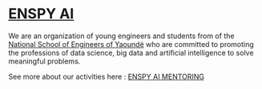 # [ENSPY AI](https://ensp-ai-mentoring.github.io/)

We are an organization of young engineers and students from of the [National School of Engineers of Yaoundé](https://polytechnique.cm/) who are committed to promoting the professions of data science, big data and artificial intelligence to solve meaningful problems.


See more about our activities here : [ENSPY AI MENTORING](https://ensp-ai-mentoring.github.io/)
